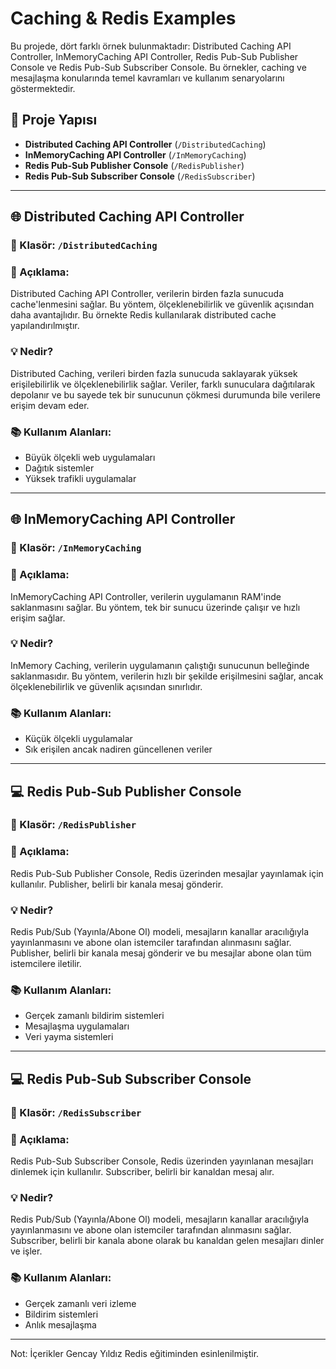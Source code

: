 # Caching & Redis Examples

Bu projede, dört farklı örnek bulunmaktadır: Distributed Caching API Controller, InMemoryCaching API Controller, Redis Pub-Sub Publisher Console ve Redis Pub-Sub Subscriber Console. Bu örnekler, caching ve mesajlaşma konularında temel kavramları ve kullanım senaryolarını göstermektedir.

## 📁 Proje Yapısı
- **Distributed Caching API Controller** (`/DistributedCaching`)
- **InMemoryCaching API Controller** (`/InMemoryCaching`)
- **Redis Pub-Sub Publisher Console** (`/RedisPublisher`)
- **Redis Pub-Sub Subscriber Console** (`/RedisSubscriber`)

---

## 🌐 Distributed Caching API Controller

### 📂 Klasör: `/DistributedCaching`
### 📝 Açıklama:
Distributed Caching API Controller, verilerin birden fazla sunucuda cache'lenmesini sağlar. Bu yöntem, ölçeklenebilirlik ve güvenlik açısından daha avantajlıdır. Bu örnekte Redis kullanılarak distributed cache yapılandırılmıştır.

### 💡 Nedir?
Distributed Caching, verileri birden fazla sunucuda saklayarak yüksek erişilebilirlik ve ölçeklenebilirlik sağlar. Veriler, farklı sunuculara dağıtılarak depolanır ve bu sayede tek bir sunucunun çökmesi durumunda bile verilere erişim devam eder.

### 📚 Kullanım Alanları:
- Büyük ölçekli web uygulamaları
- Dağıtık sistemler
- Yüksek trafikli uygulamalar

---

## 🌐 InMemoryCaching API Controller

### 📂 Klasör: `/InMemoryCaching`
### 📝 Açıklama:
InMemoryCaching API Controller, verilerin uygulamanın RAM'inde saklanmasını sağlar. Bu yöntem, tek bir sunucu üzerinde çalışır ve hızlı erişim sağlar.

### 💡 Nedir?
InMemory Caching, verilerin uygulamanın çalıştığı sunucunun belleğinde saklanmasıdır. Bu yöntem, verilerin hızlı bir şekilde erişilmesini sağlar, ancak ölçeklenebilirlik ve güvenlik açısından sınırlıdır.

### 📚 Kullanım Alanları:
- Küçük ölçekli uygulamalar
- Sık erişilen ancak nadiren güncellenen veriler

---

## 💻 Redis Pub-Sub Publisher Console

### 📂 Klasör: `/RedisPublisher`
### 📝 Açıklama:
Redis Pub-Sub Publisher Console, Redis üzerinden mesajlar yayınlamak için kullanılır. Publisher, belirli bir kanala mesaj gönderir.

### 💡 Nedir?
Redis Pub/Sub (Yayınla/Abone Ol) modeli, mesajların kanallar aracılığıyla yayınlanmasını ve abone olan istemciler tarafından alınmasını sağlar. Publisher, belirli bir kanala mesaj gönderir ve bu mesajlar abone olan tüm istemcilere iletilir.

### 📚 Kullanım Alanları:
- Gerçek zamanlı bildirim sistemleri
- Mesajlaşma uygulamaları
- Veri yayma sistemleri

---

## 💻 Redis Pub-Sub Subscriber Console

### 📂 Klasör: `/RedisSubscriber`
### 📝 Açıklama:
Redis Pub-Sub Subscriber Console, Redis üzerinden yayınlanan mesajları dinlemek için kullanılır. Subscriber, belirli bir kanaldan mesaj alır.

### 💡 Nedir?
Redis Pub/Sub (Yayınla/Abone Ol) modeli, mesajların kanallar aracılığıyla yayınlanmasını ve abone olan istemciler tarafından alınmasını sağlar. Subscriber, belirli bir kanala abone olarak bu kanaldan gelen mesajları dinler ve işler.

### 📚 Kullanım Alanları:
- Gerçek zamanlı veri izleme
- Bildirim sistemleri
- Anlık mesajlaşma

---

Not: İçerikler Gencay Yıldız Redis eğitiminden esinlenilmiştir.
